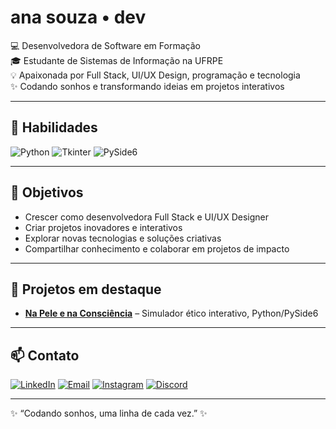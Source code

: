 # ana souza • dev 


💻 Desenvolvedora de Software em Formação  
🎓 Estudante de Sistemas de Informação na UFRPE  
💡 Apaixonada por Full Stack, UI/UX Design, programação e tecnologia  
✨ Codando sonhos e transformando ideias em projetos interativos  

---

## 🔧 Habilidades

![Python](https://img.shields.io/badge/-Python-3670A0?style=flat&logo=python&logoColor=white) 
![Tkinter](https://img.shields.io/badge/-Tkinter-FF6F61?style=flat) 
![PySide6](https://img.shields.io/badge/-PySide6-41CD52?style=flat&logo=qt&logoColor=white)


---

## 🎯 Objetivos

- Crescer como desenvolvedora Full Stack e UI/UX Designer  
- Criar projetos inovadores e interativos  
- Explorar novas tecnologias e soluções criativas  
- Compartilhar conhecimento e colaborar em projetos de impacto  

---

## 🚀 Projetos em destaque

- **[Na Pele e na Consciência](https://github.com/eianaxz/NA-PELE-E-NA-CONSCI-NCIA---PROJETO.git)** – Simulador ético interativo, Python/PySide6 

---

## 📫 Contato

[![LinkedIn](https://img.shields.io/badge/-LinkedIn-0077B5?style=flat&logo=linkedin&logoColor=white)](https://www.linkedin.com/in/ana-souza-%F0%9F%A7%A0-5a424b287) 
[![Email](https://img.shields.io/badge/Email-D14836?style=for-the-badge&logo=gmail&logoColor=white)](mailto:anasouzadev.code@gmail.com)
[![Instagram](https://img.shields.io/badge/-Instagram-E4405F?style=flat&logo=instagram&logoColor=white)](https://www.instagram.com/by.anadev/) 
[![Discord](https://img.shields.io/badge/Discord-5865F2?style=for-the-badge&logo=discord&logoColor=white)](https://discord.com/users/by.anadev)


---

✨ “Codando sonhos, uma linha de cada vez.” ✨
